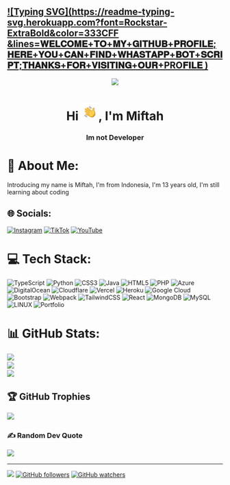 ## [![Typing SVG](https://readme-typing-svg.herokuapp.com?font=Rockstar-ExtraBold&color=333CFF &lines=𝐖𝐄𝐋𝐂𝐎𝐌𝐄+𝐓𝐎+𝐌𝐘+𝐆𝐈𝐓𝐇𝐔𝐁+𝐏𝐑𝐎𝐅𝐈𝐋𝐄;𝐇𝐄𝐑𝐄+𝐘𝐎𝐔+𝐂𝐀𝐍+𝐅𝐈𝐍𝐃+𝐖𝐇𝐀𝐒𝐓𝐀𝐏𝐏+𝐁𝐎𝐓+𝐒𝐂𝐑𝐈𝐏𝐓;𝐓𝐇𝐀𝐍𝐊𝐒+𝐅𝐎𝐑+𝐕𝐈𝐒𝐈𝐓𝐈𝐍𝐆+𝐎𝐔𝐑+PRO𝐅𝐈𝐋𝐄 )](https://git.io/typing-svg)

<p align="center">
  <img src="https://user-images.githubusercontent.com/36126914/154766367-2c3d9c80-3cdc-4790-b15c-7eba5eee9fd2.gif" />
</p>

<h1 align="center">Hi <img src="https://raw.githubusercontent.com/AVS1508/AVS1508/master/assets/Hand%20Wave.gif" width="40" height="40">, I'm Miftah</h1>
<h3 align="center">Im not Developer</h3>

# 💫 About Me:
Introducing my name is Miftah, I'm from Indonesia, I'm 13 years old, I'm still learning about coding


## 🌐 Socials:
[![Instagram](https://img.shields.io/badge/Instagram-%23E4405F.svg?logo=Instagram&logoColor=white)](https://instagram.com/miftahazzam) [![TikTok](https://img.shields.io/badge/TikTok-%23000000.svg?logo=TikTok&logoColor=white)](https://tiktok.com/@tiktok.com/@miftahbotz) [![YouTube](https://img.shields.io/badge/YouTube-%23FF0000.svg?logo=YouTube&logoColor=white)](https://youtube.com/@https://www.youtube.com/channel/MiftahAzzam) 

# 💻 Tech Stack:
![TypeScript](https://img.shields.io/badge/typescript-%23007ACC.svg?style=plastic&logo=typescript&logoColor=white) ![Python](https://img.shields.io/badge/python-3670A0?style=plastic&logo=python&logoColor=ffdd54) ![CSS3](https://img.shields.io/badge/css3-%231572B6.svg?style=plastic&logo=css3&logoColor=white) ![Java](https://img.shields.io/badge/java-%23ED8B00.svg?style=plastic&logo=java&logoColor=white) ![HTML5](https://img.shields.io/badge/html5-%23E34F26.svg?style=plastic&logo=html5&logoColor=white) ![PHP](https://img.shields.io/badge/php-%23777BB4.svg?style=plastic&logo=php&logoColor=white) ![Azure](https://img.shields.io/badge/azure-%230072C6.svg?style=plastic&logo=azure-devops&logoColor=white) ![DigitalOcean](https://img.shields.io/badge/DigitalOcean-%230167ff.svg?style=plastic&logo=digitalOcean&logoColor=white) ![Cloudflare](https://img.shields.io/badge/Cloudflare-F38020?style=plastic&logo=Cloudflare&logoColor=white) ![Vercel](https://img.shields.io/badge/vercel-%23000000.svg?style=plastic&logo=vercel&logoColor=white) ![Heroku](https://img.shields.io/badge/heroku-%23430098.svg?style=plastic&logo=heroku&logoColor=white) ![Google Cloud](https://img.shields.io/badge/Google%20Cloud-%234285F4.svg?style=plastic&logo=google-cloud&logoColor=white) ![Bootstrap](https://img.shields.io/badge/bootstrap-%23563D7C.svg?style=plastic&logo=bootstrap&logoColor=white) ![Webpack](https://img.shields.io/badge/webpack-%238DD6F9.svg?style=plastic&logo=webpack&logoColor=black) ![TailwindCSS](https://img.shields.io/badge/tailwindcss-%2338B2AC.svg?style=plastic&logo=tailwind-css&logoColor=white) ![React](https://img.shields.io/badge/react-%2320232a.svg?style=plastic&logo=react&logoColor=%2361DAFB) ![MongoDB](https://img.shields.io/badge/MongoDB-%234ea94b.svg?style=plastic&logo=mongodb&logoColor=white) ![MySQL](https://img.shields.io/badge/mysql-%2300f.svg?style=plastic&logo=mysql&logoColor=white) ![LINUX](https://img.shields.io/badge/Linux-FCC624?style=plastic&logo=linux&logoColor=black) ![Portfolio](https://img.shields.io/badge/Portfolio-%23000000.svg?style=plastic&logo=firefox&logoColor=#FF7139)
# 📊 GitHub Stats:
![](https://github-readme-stats.vercel.app/api?username=miftah0908&theme=tokyonight&hide_border=false&include_all_commits=true&count_private=true)<br/>
![](https://github-readme-streak-stats.herokuapp.com/?user=miftah0908&theme=tokyonight&hide_border=false)<br/>
![](https://github-readme-stats.vercel.app/api/top-langs/?username=miftah0908&theme=tokyonight&hide_border=false&include_all_commits=true&count_private=true&layout=compact)

## 🏆 GitHub Trophies
![](https://github-profile-trophy.vercel.app/?username=miftah0908&theme=radical&no-frame=false&no-bg=false&margin-w=4)

### ✍️ Random Dev Quote
![](https://quotes-github-readme.vercel.app/api?type=horizontal&theme=radical)

---
[![](https://visitcount.itsvg.in/api?id=miftah0908&icon=6&color=0)](https://visitcount.itsvg.in)
[![GitHub followers](https://img.shields.io/github/followers/Naereen.svg?style=social&label=Follow&maxAge=2592000)](https://github.com/miftah0908?tab=followers)
[![GitHub watchers](https://img.shields.io/github/watchers/Naereen/StrapDown.js.svg?style=social&label=Watch&maxAge=2592000)](https://GitHub.com/miftah0908/watchers/)

<!-- Proudly created with GPRM ( https://gprm.itsvg.in ) -->
